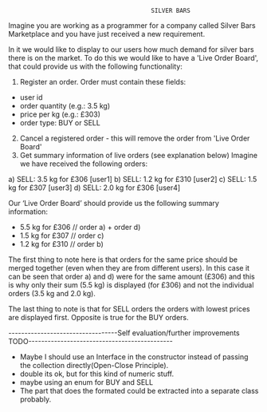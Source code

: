                                             SILVER BARS
Imagine you are working as a programmer for a company called Silver Bars Marketplace and you have just received a new requirement.

In it we would like to display to our users how much demand for silver bars there is on the market.
To do this we would like to have a &#39;Live Order Board&#39;, that could provide us with the following functionality:

1) Register an order. Order must contain these fields:
- user id
- order quantity (e.g.: 3.5 kg)
- price per kg (e.g.: £303)
- order type: BUY or SELL

2) Cancel a registered order - this will remove the order from &#39;Live Order Board&#39;
3) Get summary information of live orders (see explanation below)
Imagine we have received the following orders:

a) SELL: 3.5 kg for £306 [user1]
b) SELL: 1.2 kg for £310 [user2]
c) SELL: 1.5 kg for £307 [user3]
d) SELL: 2.0 kg for £306 [user4]

Our ‘Live Order Board’ should provide us the following summary information:

- 5.5 kg for £306 // order a) + order d)
- 1.5 kg for £307 // order c)
- 1.2 kg for £310 // order b)

The first thing to note here is that orders for the same price should be merged together (even when they are from different users). 
In this case it can be seen that order a) and d) were for the same amount (£306) and this is why only their sum (5.5 kg) is displayed
(for £306) and not the individual orders (3.5 kg and 2.0 kg).

The last thing to note is that for SELL orders the orders with lowest prices are displayed first.
Opposite is true for the BUY orders.

----------------------------------Self evaluation/further improvements TODO---------------------------------------------

- Maybe I should use an Interface in the constructor instead of passing the collection directly(Open-Close Principle). 
- double its ok, but for this kind of numeric stuff.
- maybe using an enum for BUY and SELL
- The part that does the formated could be extracted into a separate class probably.
